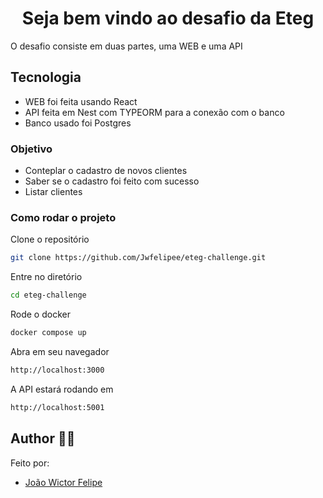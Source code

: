 <h1 align="center">Seja bem vindo ao desafio da Eteg</h1>

<p>
   O desafio consiste em duas partes, uma WEB e uma API
</p>

## Tecnologia
- WEB foi feita usando React
- API feita em Nest com TYPEORM para a conexão com o banco
- Banco usado foi Postgres

### Objetivo
- Conteplar o cadastro de novos clientes
- Saber se o cadastro foi feito com sucesso
- Listar clientes

### Como rodar o projeto
Clone o repositório
```bash
git clone https://github.com/Jwfelipee/eteg-challenge.git
```

Entre no diretório
```bash
cd eteg-challenge
```

Rode o docker
```bash
docker compose up
```

Abra em seu navegador
```bash
http://localhost:3000
```

A API estará rodando em
```bash
http://localhost:5001
```

## Author 👨‍🦰
Feito por:
- [João Wictor Felipe](https://github.com/Jwfelipee/)